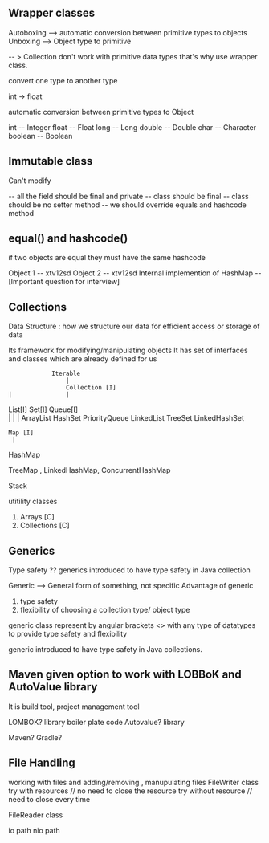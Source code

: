 ## Wrapper classes

Autoboxing --> automatic conversion between primitive types to objects
Unboxing --> Object type to primitive

-- > Collection don't work with primitive data types that's why use wrapper class.

convert one type to another type

int -> float

automatic conversion between primitive types to Object

int             --  Integer
float           --  Float
long            -- Long
double          -- Double
char            -- Character
boolean         -- Boolean

## Immutable class
Can't modify

-- all the field should be final and private
-- class should be final
-- class should be no setter method
-- we should override equals and hashcode method

## equal() and hashcode()
if two objects are equal they must have the same hashcode

Object 1  -- xtv12sd
Object 2  -- xtv12sd
Internal implemention of HashMap  -- [Important question for interview]

## Collections

Data Structure : how we structure our data for efficient access or storage of data

Its framework for modifying/manipulating objects
It has set of interfaces and classes which are already defined for us

                Iterable 
                    |
                    Collection [I] 
    |               |
List[I]             Set[I]                  Queue[I]               
|                   |                       |
ArrayList           HashSet                    PriorityQueue
LinkedList          TreeSet
LinkedHashSet

    Map [I]
     |
HashMap

TreeMap  , LinkedHashMap, ConcurrentHashMap


Stack

utitility classes
1. Arrays [C]
2. Collections [C]

## Generics
   Type safety ??
   generics introduced to have type safety in Java collection

Generic --> General form of something, not specific
Advantage of generic
1. type safety
2. flexibility of choosing a collection type/ object type

generic class represent by angular brackets <> with any type of datatypes to provide type safety and flexibility

generic introduced to have type safety in Java collections.


## Maven  given option to work with LOBBoK and AutoValue library
It is build tool, project management tool

LOMBOK? library
boiler plate code
Autovalue? library

Maven?
Gradle?

## File Handling

working with files and adding/removing , manupulating files
FileWriter class
try with resources // no need to close the resource
try without resource // need to close every time 

FileReader class

io path
nio path






































